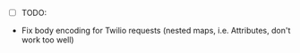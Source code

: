   * [ ] TODO:

- Fix body encoding for Twilio requests (nested maps, i.e. Attributes, don't work too well)
